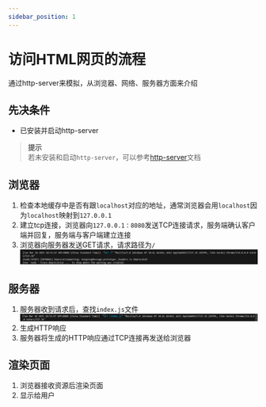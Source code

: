 ```yaml
---
sidebar_position: 1
---
```


# 访问HTML网页的流程
通过http-server来模拟，从浏览器、网络、服务器方面来介绍

## 先决条件
- 已安装并启动http-server

>**提示**                                                    
若未安装和启动`http-server`，可以参考[http-server](http://localhost:3000/full-stack-tutorial/docs/html/http-server)文档

## 浏览器
1. 检查本地缓存中是否有跟`localhost`对应的地址，通常浏览器会用`localhost`因为`localhost`映射到`127.0.0.1`
2. 建立tcp连接，浏览器向`127.0.0.1：8080`发送TCP连接请求，服务端确认客户端并回复，服务端与客户端建立连接
3. 浏览器向服务器发送GET请求，请求路径为`/`
![请求路径](./get.png)

## 服务器
 1. 服务器收到请求后，查找`index.js`文件
 ![文件](./index.png)
 2. 生成HTTP响应
 3. 服务器将生成的HTTP响应通过TCP连接再发送给浏览器

## 渲染页面
 1. 浏览器接收资源后渲染页面
 2. 显示给用户